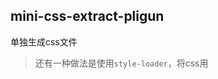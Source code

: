 ## mini-css-extract-pligun
单独生成css文件
> 还有一种做法是使用`style-loader`，将css用<style>包裹，insert到<head>

## html-webpack-plugin
根据指定的模板，打包生成一个html文件，并引入打包后的js入口文件
- 可以指定压缩html
- 可以给静态资源加上版本号
- ...

## optimize-css-assets-webpack-plugin
优化bundle css
- 在wepackConfig中的optimization，minimizer使用插件
```js
const OptimizeCssAssetsPlugin = require('optimize-css-assets-webpack-plugin')
module.exports = {
  optimization: {
    minimizer: [new OptimizeCssAssetsPlugin()]
  }
}
```

## clean-webpack-plugin
清除指定文件/文件夹
```js
module.exports = {
  plugins: [
    new CleanWebpackPlugin('./dist')
  ]
}
```

## copy-webpack-plugin
Copies individual files or entire directories to the build directory
拷贝指定文件、文件夹到build的生成目录
```js
// wepback.config.js
const CopyWebpackPlugin = require('copy-webpack-plugin')
module.exports = {
  plugins: [
    new CopyWebpackPlugin([...parttens], option)
  ]
}
```

## webpack.BannerPlugin
在bundle文件加上banner
```js
const webpack = require('webpack');
new webpack.BannerPlugin(banner);
// or
new webpack.BannerPlugin(options);
```
